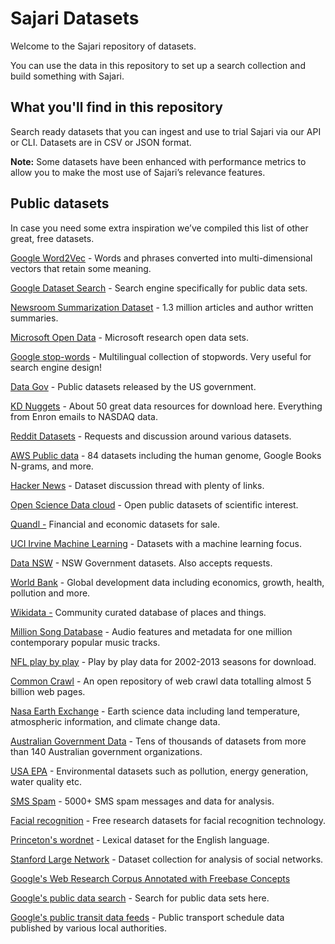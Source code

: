 # Sajari Datasets

Welcome to the Sajari repository of datasets.

You can use the data in this repository to set up a search collection and build something with Sajari.

## What you'll find in this repository

Search ready datasets that you can ingest and use to trial Sajari via our API or CLI. Datasets are in CSV or JSON format.

**Note:** Some datasets have been enhanced with performance metrics to allow you to make the most use of Sajari’s relevance features.

## Public datasets
In case you need some extra inspiration we’ve compiled this list of other great, free datasets.

[Google Word2Vec](https://code.google.com/archive/p/word2vec/) - Words and phrases converted into multi-dimensional vectors that retain some meaning.

[Google Dataset Search](https://toolbox.google.com/datasetsearch) - Search engine specifically for public data sets.

[Newsroom Summarization Dataset](https://summari.es/) - 1.3 million articles and author written summaries.

[Microsoft Open Data](https://msropendata.com/) - Microsoft research open data sets.

[Google stop-words](https://code.google.com/archive/p/stop-words/) - Multilingual collection of stopwords. Very useful for search engine design!

[Data Gov](https://www.data.gov/) - Public datasets released by the US government.

[KD Nuggets](https://www.kdnuggets.com/datasets/index.html) - About 50 great data resources for download here. Everything from Enron emails to NASDAQ data.

[Reddit Datasets](https://www.reddit.com/r/datasets/) - Requests and discussion around various datasets.

[AWS Public data](https://registry.opendata.aws/) - 84 datasets including the human genome, Google Books N-grams, and more. 

[Hacker News](https://news.ycombinator.com/item?id=2165497) - Dataset discussion thread with plenty of links.

[Open Science Data cloud](https://www.opensciencedatacloud.org/) - Open public datasets of scientific interest.

[Quandl -](https://www.quandl.com/) Financial and economic datasets for sale.

[UCI Irvine Machine Learning](https://archive.ics.uci.edu/ml/index.php) - Datasets with a machine learning focus.

[Data NSW](https://data.nsw.gov.au/browse-data) - NSW Government datasets. Also accepts requests.

[World Bank](https://www.worldbank.org/) - Global development data including economics, growth, health, pollution and more.

[Wikidata -](https://www.wikidata.org/wiki/Wikidata:Main_Page) Community curated database of places and things.

[Million Song Database](http://millionsongdataset.com/pages/getting-dataset/) - Audio features and metadata for one million contemporary popular music tracks.

[NFL play by play](http://archive.advancedfootballanalytics.com/2010/04/play-by-play-data.htm) - Play by play data for 2002-2013 seasons for download.

[Common Crawl](https://commoncrawl.org/) - An open repository of web crawl data totalling almost 5 billion web pages.

[Nasa Earth Exchange](https://earthdata.nasa.gov/earth-observation-data) - Earth science data including land temperature, atmospheric information, and climate change data.

[Australian Government Data](https://data.gov.au/data/) - Tens of thousands of datasets from more than 140 Australian government organizations.

[USA EPA](https://www.epa.gov/outdoor-air-quality-data) - Environmental datasets such as pollution, energy generation, water quality etc.

[SMS Spam](https://www.kaggle.com/ishansoni/sms-spam-collection-dataset) - 5000+ SMS spam messages and data for analysis.

[Facial recognition](https://www.face-rec.org/databases/) - Free research datasets for facial recognition technology.

[Princeton's wordnet](https://wordnet.princeton.edu/) - Lexical dataset for the English language.

[Stanford Large Network](https://snap.stanford.edu/data/#socnets) - Dataset collection for analysis of social networks.

[Google's Web Research Corpus Annotated with Freebase Concepts](https://ai.googleblog.com/2013/07/11-billion-clues-in-800-million.html)

[Google's public data search](https://www.google.com/publicdata/directory) - Search for public data sets here. 

[Google's public transit data feeds](https://www.transitwiki.org/TransitWiki/index.php/Publicly-accessible_public_transportation_data) - Public transport schedule data published by various local authorities.
